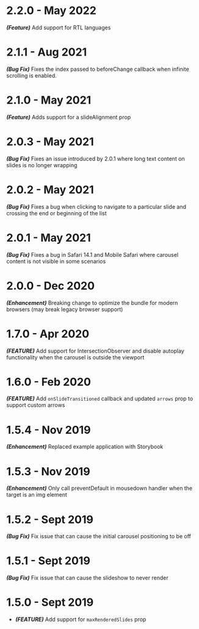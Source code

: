 # 2.2.0 - May 2022

***(Feature)*** Add support for RTL languages

# 2.1.1 - Aug 2021

***(Bug Fix)*** Fixes the index passed to beforeChange callback when infinite scrolling is enabled.

# 2.1.0 - May 2021

***(Feature)*** Adds support for a slideAlignment prop

# 2.0.3 - May 2021

***(Bug Fix)*** Fixes an issue introduced by 2.0.1 where long text content on slides is no longer wrapping

# 2.0.2 - May 2021

***(Bug Fix)*** Fixes a bug when clicking to navigate to a particular slide and crossing the end or beginning of the list

# 2.0.1 - May 2021

***(Bug Fix)*** Fixes a bug in Safari 14.1 and Mobile Safari where carousel content is not visible in some scenarios

# 2.0.0 - Dec 2020

***(Enhancement)*** Breaking change to optimize the bundle for modern browsers (may break legacy browser support)

# 1.7.0 - Apr 2020

***(FEATURE)*** Add support for IntersectionObserver and disable autoplay functionality when the carousel is outside the viewport

# 1.6.0 - Feb 2020

***(FEATURE)*** Add `onSlideTransitioned` callback and updated `arrows` prop to support custom arrows

# 1.5.4 - Nov 2019

***(Enhancement)*** Replaced example application with Storybook

# 1.5.3 - Nov 2019

***(Enhancement)*** Only call preventDefault in mousedown handler when the target is an img element

# 1.5.2 - Sept 2019

***(Bug Fix)*** Fix issue that can cause the initial carousel positioning to be off

# 1.5.1 - Sept 2019

***(Bug Fix)*** Fix issue that can cause the slideshow to never render

# 1.5.0 - Sept 2019

* ***(FEATURE)*** Add support for `maxRenderedSlides` prop
